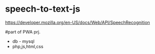 # speech-to-text-js
https://developer.mozilla.org/en-US/docs/Web/API/SpeechRecognition

#part of PWA prj.
- db - mysql
- php,js,html,css
